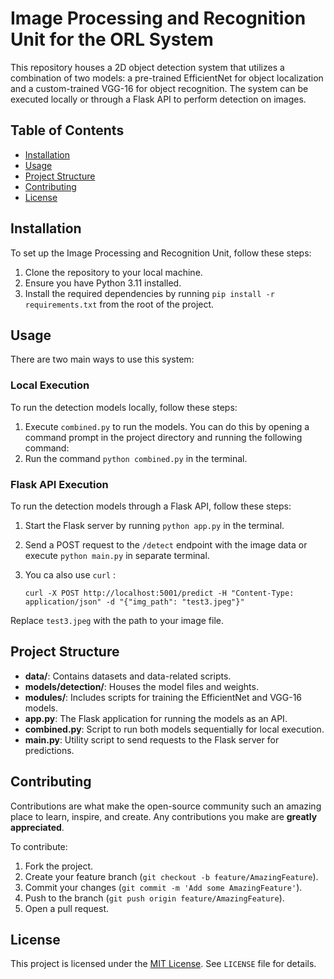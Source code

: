 # Image Processing and Recognition Unit for the ORL System

This repository houses a 2D object detection system that utilizes a combination of two models: a pre-trained EfficientNet for object localization and a custom-trained VGG-16 for object recognition. The system can be executed locally or through a Flask API to perform detection on images.

## Table of Contents
- [Installation](#installation)
- [Usage](#usage)
- [Project Structure](#project-structure)
- [Contributing](#contributing)
- [License](#license)

## Installation

To set up the Image Processing and Recognition Unit, follow these steps:

1. Clone the repository to your local machine.
2. Ensure you have Python 3.11 installed.
3. Install the required dependencies by running `pip install -r requirements.txt` from the root of the project.

## Usage

There are two main ways to use this system:

### Local Execution

To run the detection models locally, follow these steps:

1. Execute `combined.py` to run the models. You can do this by opening a command prompt in the project directory and running the following command:
2. Run the command `python combined.py` in the terminal.

### Flask API Execution

To run the detection models through a Flask API, follow these steps:

1. Start the Flask server by running `python app.py` in the terminal.
2. Send a POST request to the `/detect` endpoint with the image data or execute `python main.py` in separate terminal.
3. You ca also use `curl` : 

    `curl -X POST http://localhost:5001/predict -H "Content-Type: application/json" -d "{"img_path": "test3.jpeg"}" `

Replace `test3.jpeg` with the path to your image file.

## Project Structure

- **data/**: Contains datasets and data-related scripts.
- **models/detection/**: Houses the model files and weights.
- **modules/**: Includes scripts for training the EfficientNet and VGG-16 models.
- **app.py**: The Flask application for running the models as an API.
- **combined.py**: Script to run both models sequentially for local execution.
- **main.py**: Utility script to send requests to the Flask server for predictions.

## Contributing

Contributions are what make the open-source community such an amazing place to learn, inspire, and create. Any contributions you make are **greatly appreciated**.

To contribute:

1. Fork the project.
2. Create your feature branch (`git checkout -b feature/AmazingFeature`).
3. Commit your changes (`git commit -m 'Add some AmazingFeature'`).
4. Push to the branch (`git push origin feature/AmazingFeature`).
5. Open a pull request.

## License

This project is licensed under the [MIT License](LICENSE). See `LICENSE` file for details.

